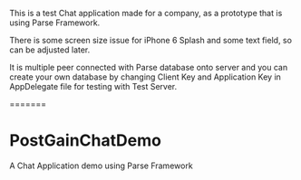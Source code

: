 This is a test Chat application made for a company, as a prototype that is using 
Parse Framework.

There is some screen size issue for iPhone 6 Splash and some text field, so can be 
adjusted later.

It is multiple peer connected with Parse database onto server and you can create your own
database by changing Client Key and Application Key in AppDelegate file for testing with 
Test Server.

=======
# PostGainChatDemo
A Chat Application demo using Parse Framework
